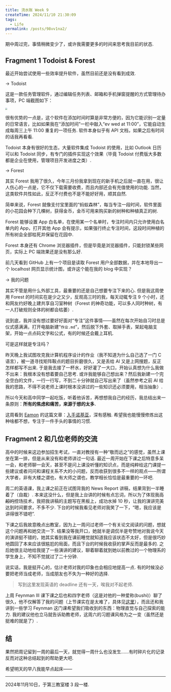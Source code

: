 ```yaml
---
title: 流水账 Week 9
createTime: 2024/11/10 21:30:09
tags:
  - Life
permalink: /posts/98vv1na2/
---
```


期中周过完，事情稍微变少了，或许我需要更多的时间来思考我目前的状态.

## Fragment 1 Todoist & Forest

最近开始尝试使用一些效率提升软件，虽然目前还是没有看到成效.

$\longrightarrow$ Todoist

这是一款任务管理软件，通过编辑任务列表、邮箱和手机弹窗提醒的方式管理待办事项，PC 端截图如下：

<img src="https://p.sda1.dev/20/0c499cf3916525c5ddc07d149821f3a5/屏幕截图 2024-11-10 194335.png" style="zoom:40%;" />

很有优势的一点是，这个软件在添加时间时算是非常方便的，因为它能识别一定量的日常语言，比如如果我在“添加时间”一栏中敲入“ev wed at 11:00”，它能自动生成每周三上午 11:00 重复的一项任务. 软件本身似乎有 API 文档，如果之后有时间的话我再看看.

Todoist 本身有很好的生态，大量软件集成 Todoist 的使用，比如 Outlook 日历可以和 Todoist 同步，有专门的插件实现这个效果（毕竟 Todoist 付费版大多数都是企业在使用，管理项目开发进度之类）.

$\longrightarrow$ Forest

其实 Forest 我用了很久，今年三月份我拿到现在的新手机之后就一直在用，很让人伤心的一点是，它不仅下载需要收费，而且内部还会有充值使用的功能. 当然，这类软件共性如此，反正不付费也不是不能好好用，顺其自然.

简单来说，Forest 就像支付宝里面的“蚂蚁森林”，每当专注一段时间，软件里面的小花园会种下几棵树，获得金币，金币可用来购买新的树种和种植真正的树.

Forest 能够设置 App 白名单，在使用某一个名单时，专注时间内只允许使用白名单内的 App，打开其他 App 会有提示，如果强行终止专注时间，这段时间种植的所有树会全部枯死并保留在花园中.

Forest 本身还有 Chrome 浏览器插件，但是毕竟是浏览器插件，只能封锁某些网页，实际上 PC 端效果还是没有那么好.

前几天看到 GitHub 上有一个项目是读取 Forest 用户全部数据，并在本地导出一个 localhost 网页显示统计图，或许这个能在我的 blog 中实现？

$\longrightarrow$ 我的问题

其实不管是用什么外部工具，最重要的还是自己想要专注下来的心. 但是我这周使用 Forest 的时间实在是少之又少，反观高三时的我，每天动辄专注 9 个小时，还和网友约好晚上建共享自习室种树（Forest 的神奇功能，可以多人同时种树，有一人打破规则全体的树都会枯萎）.

说到底，我并没有想过要好好面对“专注”这件事情——虽然在每次开始自习时总是仪式感满满，打开电脑新建“```作业.md```”，然后脱下外套、取掉手表，架起电脑支架，开始一点点码文字和公式，有的时候还会戴上耳机.

可是这样就是专注吗？

昨天晚上我试图攻克我计算机程序设计的作业（我不知道为什么自己选了一门 C 语言），被一道寻找矩阵鞍点的题目折磨很久，又是丢给 AI 又是上网搜题，反正怎样都写不出来. 于是我去接了一杯水，好好灌了一大口，开始认真想为什么我做不出来：我根本没有想着要自己思考. 或许我能够自己想出来？然后我新建一个完全空白的文件，一行一行写，不到二十分钟就自己写出来了（虽然参考之前 AI 给我的思路，不得不说老师上课时根本没讲过的一些知识还必须要用，相当抽象）.

所以今天和高中同学一起吃饭，听着他诉苦，再想想我自己的经历，我总结出来一条原则：**所有的焦虑和痛苦，来源于想的太多.**

这周看到 [Eamon](https://fanyiming.life/) 的这篇文章：[入手诺基亚](https://fanyiming.life/?p=167)，深有感触. 希望我也能慢慢修炼出这种啥都不想，专注于一件手头的事情的习惯.

## Fragment 2 和几位老师的交流

高中的时候来这边参加招生考试，一直对教授有一种“敬而远之”的感觉，虽然上课坐在第一排，但是从来没有和老师讲过一句话. 最近一周开始在下课之后特意多呆一会，和老师聊一会天，甚至不是问上课没听懂的知识点，而是纯粹给这门课提一些建议或者问问和课程关系不大的小问题，反而收获到很多不一样的观点——所谓大学者，非有大楼之谓也，有大师之谓也，教学相长恰恰是最重要的一环吧.

周二的英语课，我上课之前正在试图背我的 News Report 讲稿，结果背到一半睡着了（自裁）. 本来这没什么，但是我上台讲的时候有点忘词，所以为了体现我<s>高超的</s>控场技术，我把我讲稿的主题写在黑板上，成功水掉 10 秒，让我的演讲完美达到时间要求，不多不少. 下台的时候我看见老师对我笑了一下，“嗯，我应该是讲得很不错吧”.

下课之后我故意晚点出教室，因为上一周问过老师一个有关论文阅读的问题，想就这个问题再和她交流一下. 结果没等我开口，她就半是调侃半是夸赞地对我说今天的演讲挺不错的，她其实看到我在课前睡觉就知道我应该状态不太好，但是很巧妙地圆回了本来应该很尴尬的局面，而且下台的时候我收获的掌声反而是最多的. 之后她很主动地给我提了一些演讲的建议，聊着聊着就到她以前教过的一个物理系的学生身上，不知不觉就过了二十分钟.

说实话，我是挺开心的，估计老师对我的印象也会相应地提高一点. 有的时候没必要把老师当成老师，当成朋友也不失为一种好的选择.

> 写到这里发现英语的 deadline 还有一天，唉我对不起老师.

上周 Feynman III 课下课之后也和四字老师（这是对他的一种爱称(bushi)）聊了很久，他不仅解答了我的问题（上节课实在是太难了，具体见[这里](/Feynman-III/4my0z90h/)），而且还和我讲到一些学习 Feynman 这门课希望我们吸收到的东西：物理直觉与自己探索的能力. 我的建议他也立马就告诉助教老师，这周六的习题课风格为之一变（虽然还是挺难的就是了）.

## 结

果然把周记留到一周的最后一天，就觉得一周什么也没发生……有时碎片化的记录反而对这种总结起到的帮助更大吧.

希望明天的早八我能早点起床——

---

2024年11月10日，于第三教室楼 3 段一楼.
